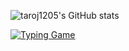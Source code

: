 ![taroj1205's GitHub stats](https://github-readme-stats.vercel.app/api?username=taroj1205&show_icons=true&theme=dark)

[![Typing Game](https://github-readme-stats.vercel.app/api/pin/?username=taroj1205&repo=Typing-Game-Node&theme=dark)](https://github.com/taroj1205/Typing-Game-Node)
